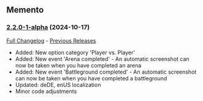 ## Memento
### [2.2.0-1-alpha](https://github.com/diomsg-code/Memento/tree/2.2.0-1-alpha) (2024-10-17)
[Full Changelog](https://github.com/diomsg-code/Memento/compare/2.1.1...2.2.0-1-alpha) - [Previous Releases](https://github.com/diomsg-code/Memento/releases)

- Added: New option category 'Player vs. Player'
- Added: New event 'Arena completed' - An automatic screenshot can now be taken when you have completed an arena
- Added: New event 'Battleground completed' - An automatic screenshot can now be taken when you have completed a battleground
- Updated: deDE, enUS localization
- Minor code adjustments
